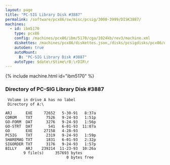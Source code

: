 ```yaml
---
layout: page
title: "PC-SIG Library Disk #3887"
permalink: /software/pcx86/sw/misc/pcsig/3000-3999/DISK3887/
machines:
  - id: ibm5170
    type: pcx86
    config: /machines/pcx86/ibm/5170/cga/1024kb/rev3/machine.xml
    diskettes: /machines/pcx86/diskettes.json,/disks/pcsigdisks/pcx86/diskettes.json
    autoGen: true
    autoMount:
      B: "PC-SIG Library Disk #3887"
    autoType: $date\r$time\rB:\rDIR\r
---
```


{% include machine.html id="ibm5170" %}

### Directory of PC-SIG Library Disk #3887

     Volume in drive A has no label
     Directory of A:\

    ARJ      EXE     72652   5-30-91   8:37a
    CDROM    TXT      7526   9-24-93   1:51p
    GO-FORM  DAT      3276   9-24-93   1:56p
    GO-STRT  DAT       541   6-01-93  11:07a
    GO       EXE     27158   4-28-93
    PCSIG    TXT      2319   9-24-93   1:59p
    SHAREMAG TXT      1831   6-01-93   2:32p
    SIGORDER TXT      3176   9-24-93   1:57p
    BILLY    ARJ    239214  11-23-93  10:26a
            9 file(s)     357693 bytes
                               0 bytes free
